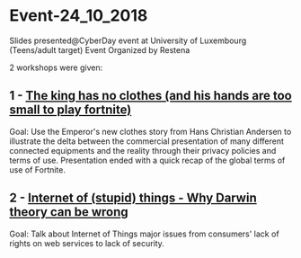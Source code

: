 # Event-24_10_2018
Slides presented@CyberDay event at University of Luxembourg (Teens/adult target)
Event Organized by Restena

2 workshops were given:

## 1 - <a href="Cyberday-King_Clothes.pdf">The king has no clothes (and his hands are too small to play fortnite)</a>
<p>Goal: Use the Emperor's new clothes story from Hans Christian Andersen to illustrate the delta between the commercial presentation of many different connected equipments and the reality through their privacy policies and terms of use. Presentation ended with a quick recap of the global terms of use of Fortnite.</p>

## 2 - <a href="Cyberday-Darwin.pdf">Internet of (stupid) things - Why Darwin theory can be wrong</a>
<p>Goal: Talk about Internet of Things major issues from consumers' lack of rights on web services to lack of security.</p>
